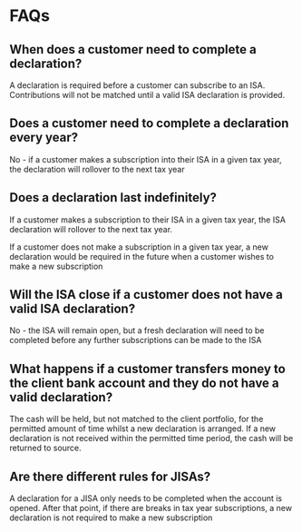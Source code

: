 # FAQs

## When does a customer need to complete a declaration?

A declaration is required before a customer can subscribe to an ISA. Contributions will not be matched until a valid ISA declaration is provided.

## Does a customer need to complete a declaration every year?

No - if a customer makes a subscription into their ISA in a given tax year, the declaration will rollover to the next tax year

## Does a declaration last indefinitely?

If a customer makes a subscription to their ISA in a given tax year, the ISA declaration will rollover to the next tax year. 

If a customer does not make a subscription in a given tax year, a new declaration would be required in the future when a customer wishes to make a new subscription

## Will the ISA close if a customer does not have a valid ISA declaration?

No - the ISA will remain open, but a fresh declaration will need to be completed before any further subscriptions can be made to the ISA

## What happens if a customer transfers money to the client bank account and they do not have a valid declaration?

The cash will be held, but not matched to the client portfolio, for the permitted amount of time whilst a new declaration is arranged. If a new declaration is not received within the permitted time period, the cash will be returned to source. 

## Are there different rules for JISAs?

A declaration for a JISA only needs to be completed when the account is opened. After that point, if there are breaks in tax year subscriptions, a new declaration is not required to make a new subscription
